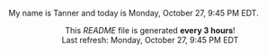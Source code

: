 My name is Tanner and today is Monday, October 27, 9:45 PM EDT.

<p align="center">This <i>README</i> file is generated <b>every 3 hours</b>!</br>Last refresh: Monday, October 27, 9:45 PM EDT<br /></p>
